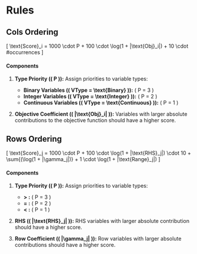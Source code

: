 # **Rules**

## **Cols Ordering**

\[
\text{Score}_i = 1000 \cdot P + 100 \cdot \log(1 + |\text{Obj}_i|) + 10 \cdot \#occurrences
\]

#### **Components**
1. **Type Priority (\( P \)):**
   Assign priorities to variable types:
   - **Binary Variables (\( VType = \text{Binary} \)):** \( P = 3 \)
   - **Integer Variables (\( VType = \text{Integer} \)):** \( P = 2 \)
   - **Continuous Variables (\( VType = \text{Continuous} \)):** \( P = 1 \)

2. **Objective Coefficient (\( |\text{Obj}_i| \)):**
   Variables with larger absolute contributions to the objective function should have a higher score.

## **Rows Ordering**

\[
\text{Score}_j = 1000 \cdot P + 100 \cdot \log(1 + |\text{RHS}_j|) \cdot 10 + \sum{(\log(1 + |\gamma_j|)} + 1 \cdot \log(1 + |\text{Range}_j|) 
\]

#### **Components**
1. **Type Priority (\( P \)):**
   Assign priorities to variable types:
   - **> :** \( P = 3 \)
   - **= :** \( P = 2 \)
   - **< :** \( P = 1 \)

2. **RHS (\( |\text{RHS}_j| \)):**
   RHS variables with larger absolute contribution should have a higher score.
3. **Row Coefficient (\( |\gamma_j| \)):**
   Row variables with larger absolute contributions should have a higher score.